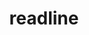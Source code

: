 ---
title: "readline"
layout: cache
categories: [package, develop-2023-05-18]
meta: {"versions": ["8.2"], "compilers": ["gcc@=11.1.0", "gcc@=11.3.0", "gcc@=12.1.0", "gcc@=12.3.0", "gcc@=7.3.1", "gcc@=7.5.0", "intel@=2021.9.0", "oneapi@=2023.0.0"], "oss": ["amzn2", "ubuntu18.04", "ubuntu20.04", "ubuntu22.04"], "platforms": ["linux"], "targets": ["aarch64", "neoverse_n1", "ppc64le", "skylake_avx512", "x86_64", "x86_64_v3"], "stacks": ["aws-ahug", "aws-ahug-aarch64", "aws-isc", "aws-isc-aarch64", "aws-pcluster-icelake", "aws-pcluster-neoverse_n1", "aws-pcluster-neoverse_v1", "aws-pcluster-skylake", "build_systems", "data-vis-sdk", "e4s", "e4s-oneapi", "e4s-power", "gpu-tests", "ml-linux-x86_64-cpu", "ml-linux-x86_64-cuda", "ml-linux-x86_64-rocm", "radiuss", "radiuss-aws", "radiuss-aws-aarch64", "root", "tutorial"], "num_specs": 12, "num_specs_by_stack": {"aws-isc-aarch64": 2, "aws-pcluster-neoverse_v1": 2, "root": 12, "radiuss-aws-aarch64": 2, "aws-pcluster-neoverse_n1": 2, "aws-ahug-aarch64": 2, "aws-pcluster-icelake": 3, "aws-pcluster-skylake": 3, "aws-isc": 1, "radiuss-aws": 1, "aws-ahug": 1, "radiuss": 1, "build_systems": 1, "e4s-power": 1, "e4s-oneapi": 1, "gpu-tests": 1, "data-vis-sdk": 1, "e4s": 1, "ml-linux-x86_64-cpu": 1, "ml-linux-x86_64-rocm": 1, "ml-linux-x86_64-cuda": 1, "tutorial": 2}}
spec_details: [{"hash": "w4bvv7d323gvg7ue2eptqio34pxtch6m", "compiler": "gcc@=7.3.1", "versions": ["8.2"], "os": "amzn2", "platform": "linux", "target": "aarch64", "variants": ["build_system=autotools", "patches=bbf97f1"], "stacks": ["aws-isc-aarch64", "aws-pcluster-neoverse_v1", "root", "radiuss-aws-aarch64", "aws-pcluster-neoverse_n1", "aws-ahug-aarch64"], "size": "-", "tarball": "https://binaries.spack.io/releases/develop-2023-05-18/build_cache/linux-amzn2-aarch64/gcc-7.3.1/readline-8.2/linux-amzn2-aarch64-gcc-7.3.1-readline-8.2-w4bvv7d323gvg7ue2eptqio34pxtch6m.spack"}, {"hash": "elluoo667dqlfszzr5njwyovvrhl4exk", "compiler": "gcc@=12.3.0", "versions": ["8.2"], "os": "amzn2", "platform": "linux", "target": "neoverse_n1", "variants": ["build_system=autotools", "patches=bbf97f1"], "stacks": ["aws-pcluster-neoverse_v1", "root", "aws-pcluster-neoverse_n1"], "size": "-", "tarball": "https://binaries.spack.io/releases/develop-2023-05-18/build_cache/linux-amzn2-neoverse_n1/gcc-12.3.0/readline-8.2/linux-amzn2-neoverse_n1-gcc-12.3.0-readline-8.2-elluoo667dqlfszzr5njwyovvrhl4exk.spack"}, {"hash": "qpo7flhul2567ukvxrj55gl7wiiyvzgt", "compiler": "gcc@=7.3.1", "versions": ["8.2"], "os": "amzn2", "platform": "linux", "target": "neoverse_n1", "variants": ["build_system=autotools", "patches=bbf97f1"], "stacks": ["aws-isc-aarch64", "root", "aws-ahug-aarch64", "radiuss-aws-aarch64"], "size": "-", "tarball": "https://binaries.spack.io/releases/develop-2023-05-18/build_cache/linux-amzn2-neoverse_n1/gcc-7.3.1/readline-8.2/linux-amzn2-neoverse_n1-gcc-7.3.1-readline-8.2-qpo7flhul2567ukvxrj55gl7wiiyvzgt.spack"}, {"hash": "jr5uq7xxbrgzs56jaifgevtrn5thfgcw", "compiler": "gcc@=12.3.0", "versions": ["8.2"], "os": "amzn2", "platform": "linux", "target": "skylake_avx512", "variants": ["build_system=autotools", "patches=bbf97f1"], "stacks": ["aws-pcluster-icelake", "root", "aws-pcluster-skylake"], "size": "-", "tarball": "https://binaries.spack.io/releases/develop-2023-05-18/build_cache/linux-amzn2-skylake_avx512/gcc-12.3.0/readline-8.2/linux-amzn2-skylake_avx512-gcc-12.3.0-readline-8.2-jr5uq7xxbrgzs56jaifgevtrn5thfgcw.spack"}, {"hash": "3nglscnufnqalectemlq5kg4dkunn2tf", "compiler": "gcc@=7.3.1", "versions": ["8.2"], "os": "amzn2", "platform": "linux", "target": "x86_64_v3", "variants": ["build_system=autotools", "patches=bbf97f1"], "stacks": ["aws-pcluster-icelake", "aws-isc", "root", "radiuss-aws", "aws-ahug", "aws-pcluster-skylake"], "size": "-", "tarball": "https://binaries.spack.io/releases/develop-2023-05-18/build_cache/linux-amzn2-x86_64_v3/gcc-7.3.1/readline-8.2/linux-amzn2-x86_64_v3-gcc-7.3.1-readline-8.2-3nglscnufnqalectemlq5kg4dkunn2tf.spack"}, {"hash": "vd7i263ezg26i7icfelfnevbgulds4ro", "compiler": "intel@=2021.9.0", "versions": ["8.2"], "os": "amzn2", "platform": "linux", "target": "skylake_avx512", "variants": ["build_system=autotools", "patches=bbf97f1"], "stacks": ["aws-pcluster-icelake", "root", "aws-pcluster-skylake"], "size": "-", "tarball": "https://binaries.spack.io/releases/develop-2023-05-18/build_cache/linux-amzn2-skylake_avx512/intel-2021.9.0/readline-8.2/linux-amzn2-skylake_avx512-intel-2021.9.0-readline-8.2-vd7i263ezg26i7icfelfnevbgulds4ro.spack"}, {"hash": "rp3t3kzqgmpn72z32afqqvd2akah7roa", "compiler": "gcc@=7.5.0", "versions": ["8.2"], "os": "ubuntu18.04", "platform": "linux", "target": "x86_64_v3", "variants": ["build_system=autotools", "patches=bbf97f1"], "stacks": ["radiuss", "build_systems", "root"], "size": "-", "tarball": "https://binaries.spack.io/releases/develop-2023-05-18/build_cache/linux-ubuntu18.04-x86_64_v3/gcc-7.5.0/readline-8.2/linux-ubuntu18.04-x86_64_v3-gcc-7.5.0-readline-8.2-rp3t3kzqgmpn72z32afqqvd2akah7roa.spack"}, {"hash": "ujew23tkqjm5cnjllf7xc7cmix5jwc4w", "compiler": "gcc@=11.1.0", "versions": ["8.2"], "os": "ubuntu20.04", "platform": "linux", "target": "ppc64le", "variants": ["build_system=autotools", "patches=bbf97f1"], "stacks": ["root", "e4s-power"], "size": "-", "tarball": "https://binaries.spack.io/releases/develop-2023-05-18/build_cache/linux-ubuntu20.04-ppc64le/gcc-11.1.0/readline-8.2/linux-ubuntu20.04-ppc64le-gcc-11.1.0-readline-8.2-ujew23tkqjm5cnjllf7xc7cmix5jwc4w.spack"}, {"hash": "ig5wit3ouj2lkocau4y5ai4iggiq3pzr", "compiler": "oneapi@=2023.0.0", "versions": ["8.2"], "os": "ubuntu20.04", "platform": "linux", "target": "x86_64", "variants": ["build_system=autotools", "patches=bbf97f1"], "stacks": ["e4s-oneapi", "root"], "size": "-", "tarball": "https://binaries.spack.io/releases/develop-2023-05-18/build_cache/linux-ubuntu20.04-x86_64/oneapi-2023.0.0/readline-8.2/linux-ubuntu20.04-x86_64-oneapi-2023.0.0-readline-8.2-ig5wit3ouj2lkocau4y5ai4iggiq3pzr.spack"}, {"hash": "vd62xtrb6ohfln7a5xri5hmnrbioq45i", "compiler": "gcc@=11.1.0", "versions": ["8.2"], "os": "ubuntu20.04", "platform": "linux", "target": "x86_64_v3", "variants": ["build_system=autotools", "patches=bbf97f1"], "stacks": ["gpu-tests", "data-vis-sdk", "root", "e4s"], "size": "-", "tarball": "https://binaries.spack.io/releases/develop-2023-05-18/build_cache/linux-ubuntu20.04-x86_64_v3/gcc-11.1.0/readline-8.2/linux-ubuntu20.04-x86_64_v3-gcc-11.1.0-readline-8.2-vd62xtrb6ohfln7a5xri5hmnrbioq45i.spack"}, {"hash": "tddm2ffpgbcwobqdzn57di2n7oeqxryv", "compiler": "gcc@=11.3.0", "versions": ["8.2"], "os": "ubuntu22.04", "platform": "linux", "target": "x86_64_v3", "variants": ["build_system=autotools", "patches=bbf97f1"], "stacks": ["ml-linux-x86_64-cpu", "ml-linux-x86_64-rocm", "ml-linux-x86_64-cuda", "tutorial", "root"], "size": "-", "tarball": "https://binaries.spack.io/releases/develop-2023-05-18/build_cache/linux-ubuntu22.04-x86_64_v3/gcc-11.3.0/readline-8.2/linux-ubuntu22.04-x86_64_v3-gcc-11.3.0-readline-8.2-tddm2ffpgbcwobqdzn57di2n7oeqxryv.spack"}, {"hash": "qypmr5gzibbe4zz37p2ztavg2q4yq35i", "compiler": "gcc@=12.1.0", "versions": ["8.2"], "os": "ubuntu22.04", "platform": "linux", "target": "x86_64_v3", "variants": ["build_system=autotools", "patches=bbf97f1"], "stacks": ["tutorial", "root"], "size": "-", "tarball": "https://binaries.spack.io/releases/develop-2023-05-18/build_cache/linux-ubuntu22.04-x86_64_v3/gcc-12.1.0/readline-8.2/linux-ubuntu22.04-x86_64_v3-gcc-12.1.0-readline-8.2-qypmr5gzibbe4zz37p2ztavg2q4yq35i.spack"}]
---